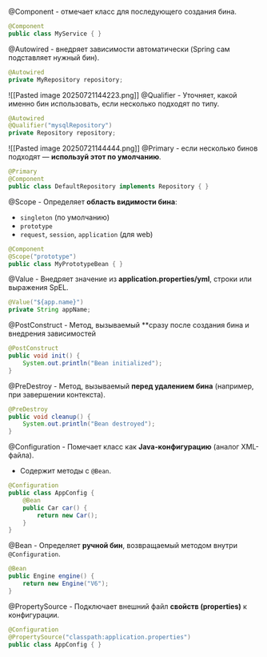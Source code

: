 @Component - отмечает класс для последующего создания бина.
```java
@Component
public class MyService { }
```
@Autowired -  внедряет зависимости автоматически (Spring сам подставляет нужный бин).
```java
@Autowired
private MyRepository repository;
```
![[Pasted image 20250721144223.png]]
@Qualifier - Уточняет, какой именно бин использовать, если несколько подходят по типу.
```java
@Autowired
@Qualifier("mysqlRepository")
private Repository repository;
```
![[Pasted image 20250721144444.png]]
@Primary - если несколько бинов подходят — **используй этот по умолчанию**.
```java
@Primary
@Component
public class DefaultRepository implements Repository { }
```
@Scope - Определяет **область видимости бина**:
- `singleton` (по умолчанию)
- `prototype`
- `request`, `session`, `application` (для web)
```java
@Component
@Scope("prototype")
public class MyPrototypeBean { }
```
@Value - Внедряет значение из **application.properties/yml**, строки или выражения SpEL.
```java
@Value("${app.name}")
private String appName;
```
@PostConstruct - Метод, вызываемый **сразу после создания бина и внедрения зависимостей
```java
@PostConstruct
public void init() {
    System.out.println("Bean initialized");
}
```
@PreDestroy - Метод, вызываемый **перед удалением бина** (например, при завершении контекста).
```java
@PreDestroy
public void cleanup() {
    System.out.println("Bean destroyed");
}
```
@Configuration - Помечает класс как **Java-конфигурацию** (аналог XML-файла).
- Содержит методы с `@Bean`.
```java
@Configuration
public class AppConfig {
    @Bean
    public Car car() {
        return new Car();
    }
}
```
@Bean - Определяет **ручной бин**, возвращаемый методом внутри `@Configuration`.
```java
@Bean
public Engine engine() {
    return new Engine("V6");
}
```
@PropertySource - Подключает внешний файл **свойств (properties)** к конфигурации.
```java
@Configuration
@PropertySource("classpath:application.properties")
public class AppConfig { }
```